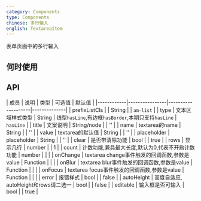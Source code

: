 ```yaml
---
category: Components
type: Components
chinese: 多行输入
english: TextareaItem
---
```




表单页面中的多行输入

## 何时使用



## API


| 成员        | 说明           | 类型     |     可选值        | 默认值       |
|------------|----------------|--------------------|--------------|
| prefixListCls    |         | String | |  `am-list`  |
| type    |  文本区域样式类型 | String | 线型`hasLine`,有边框`hasBorder`,本期只支持`hasLine` |  `hasLine`  |
| title    | 文案说明        | String/node |     | '' |
| name    | textarea的name        | String |  |  ''  |
| value    | textarea的默认值        | String |  |   ''  |
| placeholder      | placeholder        | String |  | ''  |
| clear      |   是否带清除功能      | bool |   | true  |
| rows      |   显示几行      | number |     | 1 |
| count      |  计数功能,兼具最大长度,默认为0,代表不开启计数功能      | number |  |   |
| onChange    | textarea change事件触发的回调函数,参数是value | Function |   |  |
| onBlur     | textarea blur事件触发的回调函数,参数是value | Function |    | |
| onFocus    | textarea focus事件触发的回调函数,参数是value | Function |   |  |
| error       | 报错样式        | bool | |  false  |
| autoHeight       | 高度自适应, autoHeight和rows请二选一       | bool |  | false  |
| editable    | 输入框是否可输入        | bool | |  true  |
